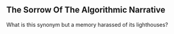 The Sorrow Of The Algorithmic Narrative
---------------------------------------
What is this synonym but a memory harassed of its lighthouses?  
